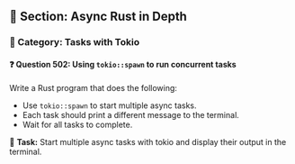 ## 📘 Section: Async Rust in Depth  
### 🔹 Category: Tasks with Tokio  
#### ❓ Question 502: Using `tokio::spawn` to run concurrent tasks

Write a Rust program that does the following:

- Use `tokio::spawn` to start multiple async tasks.
- Each task should print a different message to the terminal.
- Wait for all tasks to complete.

🔧 **Task:** Start multiple async tasks with tokio and display their output in the terminal.
